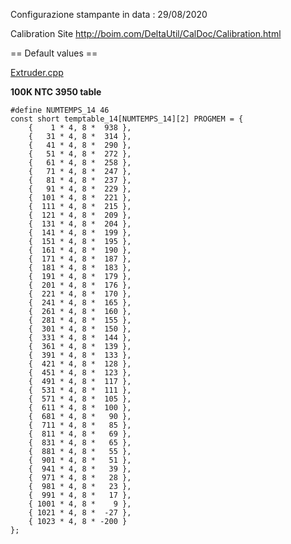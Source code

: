 Configurazione stampante in data : 29/08/2020

Calibration Site
http://boim.com/DeltaUtil/CalDoc/Calibration.html

== Default values ==

[Extruder.cpp](https://github.com/sandro730/Repetier-Firmware/blob/MyMaster/src/ArduinoAVR/Repetier/Extruder.cpp)

**100K NTC 3950 table**

```
#define NUMTEMPS_14 46
const short temptable_14[NUMTEMPS_14][2] PROGMEM = {
    {    1 * 4, 8 *  938 },
	{   31 * 4, 8 *  314 },
	{   41 * 4, 8 *  290 },
	{   51 * 4, 8 *  272 },
	{   61 * 4, 8 *  258 },
	{   71 * 4, 8 *  247 },
	{   81 * 4, 8 *  237 },
	{   91 * 4, 8 *  229 },
	{  101 * 4, 8 *  221 },
	{  111 * 4, 8 *  215 },
	{  121 * 4, 8 *  209 },
	{  131 * 4, 8 *  204 },
	{  141 * 4, 8 *  199 },
	{  151 * 4, 8 *  195 },
	{  161 * 4, 8 *  190 },
	{  171 * 4, 8 *  187 },
	{  181 * 4, 8 *  183 },
	{  191 * 4, 8 *  179 },
	{  201 * 4, 8 *  176 },
	{  221 * 4, 8 *  170 },
	{  241 * 4, 8 *  165 },
	{  261 * 4, 8 *  160 },
	{  281 * 4, 8 *  155 },
	{  301 * 4, 8 *  150 },
	{  331 * 4, 8 *  144 },
	{  361 * 4, 8 *  139 },
	{  391 * 4, 8 *  133 },
	{  421 * 4, 8 *  128 },
	{  451 * 4, 8 *  123 },
	{  491 * 4, 8 *  117 },
	{  531 * 4, 8 *  111 },
	{  571 * 4, 8 *  105 },
	{  611 * 4, 8 *  100 },
	{  681 * 4, 8 *   90 },
	{  711 * 4, 8 *   85 },
	{  811 * 4, 8 *   69 },
	{  831 * 4, 8 *   65 },
	{  881 * 4, 8 *   55 },
	{  901 * 4, 8 *   51 },
	{  941 * 4, 8 *   39 },
	{  971 * 4, 8 *   28 },
	{  981 * 4, 8 *   23 },
	{  991 * 4, 8 *   17 },
	{ 1001 * 4, 8 *    9 },
	{ 1021 * 4, 8 *  -27 },
	{ 1023 * 4, 8 * -200 }
};
```
